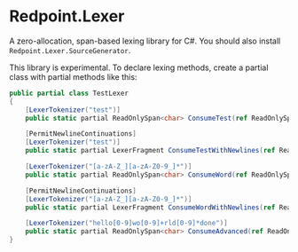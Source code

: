 # Redpoint.Lexer

A zero-allocation, span-based lexing library for C#. You should also install `Redpoint.Lexer.SourceGenerator`.

This library is experimental. To declare lexing methods, create a partial class with partial methods like this:

```csharp
public partial class TestLexer
{
    [LexerTokenizer("test")]
    public static partial ReadOnlySpan<char> ConsumeTest(ref ReadOnlySpan<char> span, ref LexerCursor cursor);

    [PermitNewlineContinuations]
    [LexerTokenizer("test")]
    public static partial LexerFragment ConsumeTestWithNewlines(ref ReadOnlySpan<char> span, ref LexerCursor cursor);

    [LexerTokenizer("[a-zA-Z_][a-zA-Z0-9_]*")]
    public static partial ReadOnlySpan<char> ConsumeWord(ref ReadOnlySpan<char> span, ref LexerCursor cursor);

    [PermitNewlineContinuations]
    [LexerTokenizer("[a-zA-Z_][a-zA-Z0-9_]*")]
    public static partial LexerFragment ConsumeWordWithNewlines(ref ReadOnlySpan<char> span, ref LexerCursor cursor);

    [LexerTokenizer("hello[0-9]wo[0-9]+rld[0-9]*done")]
    public static partial ReadOnlySpan<char> ConsumeAdvanced(ref ReadOnlySpan<char> span, ref LexerCursor cursor);
}
```